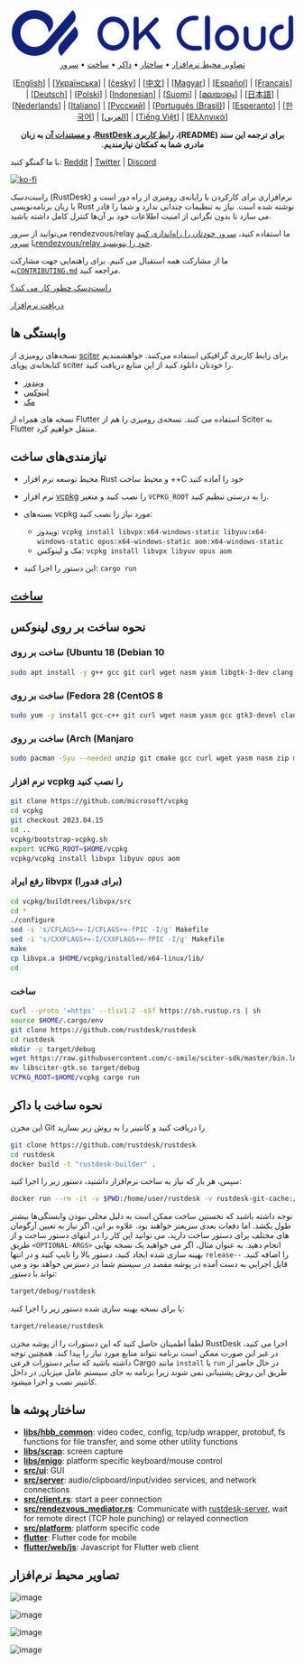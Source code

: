 <p dir="rtl" align="center">
  <img src="../../res/logo-header.svg" alt="RustDesk - Your remote desktop"><br>
  <a href="#تصاویر-محیط-نرم افزار">تصاویر محیط نرم‌افزار</a> •
  <a href="#ساختار-پوشه-ها">ساختار</a> •
  <a href="#نحوه-ساخت-با-داکر">داکر</a> •
  <a href="#ساخت">ساخت</a> •
  <a href="#سرورهای-عمومی-رایگان">سرور</a>
</p>
<p align="center" dir="auto">[<a href="../../README.md">English</a>] | [<a href="../ua/README.md">Українська</a>] | [<a href="../cs/README.md">česky</a>] | [<a href="../zh-Hans/README.md">中文</a>] | [<a href="../hu/README.md">Magyar</a>] | [<a href="../es/README.md">Español</a>] | [<a href="../fr/README.md">Français</a>] | [<a href="../de/README.md">Deutsch</a>] | [<a href="../pl/README.md">Polski</a>] | [<a href="../id/README.md">Indonesian</a>] | [<a href="../fi/README.md">Suomi</a>] | [<a href="../ml/README.md">മലയാളം</a>] | [<a href="../jp/README.md">日本語</a>] | [<a href="../nl/README.md">Nederlands</a>] | [<a href="../it/README.md">Italiano</a>] | [<a href="../ru/README.md">Русский</a>] | [<a href="../pt-BR/READMEBR.md">Português (Brasil)</a>] | [<a href="../eo/README.md">Esperanto</a>] | [<a href="../kr/README.md">한국어</a>] | [<a href="../ar/README.md">العربي</a>] | [<a href="../vn/README.md">Tiếng Việt</a>] | [<a href="../gr/README.md">Ελληνικά</a>]</p>
<p dir="rtl" align="center"><b>برای ترجمه این سند (README)، <a href="https://github.com/rustdesk/rustdesk/tree/master/src/lang" dir="rtl">رابط کاربری RustDesk</a>، <a href="https://github.com/rustdesk/doc.rustdesk.com" dir="rtl">و مستندات آن</a> به زبان مادری شما به کمکتان نیازمندیم. </b></p>

با ما گفتگو کنید:  [Reddit](https://www.reddit.com/r/rustdesk) | [Twitter](https://twitter.com/rustdesk) | [Discord](https://discord.gg/nDceKgxnkV) 


[![ko-fi](https://ko-fi.com/img/githubbutton_sm.svg)](https://ko-fi.com/I2I04VU09)

راست‌دسک (RustDesk) نرم‌افزاری برای کارکردن با رایانه‌ی رومیزی از راه دور است و با زبان برنامه‌نویسی Rust نوشته شده است. نیاز به تنظیمات چندانی ندارد و شما را قادر می سازد تا بدون نگرانی از امنیت اطلاعات خود بر آن‌ها کنترل کامل داشته باشید.

می‌توانید از سرور rendezvous/relay ما استفاده کنید، [سرور خودتان را راه‌اندازی کنید](https://rustdesk.com/server) یا
[ سرورrendezvous/relay  خود را بنویسید](https://github.com/rustdesk/rustdesk).

ما از مشارکت همه استقبال می کنیم. برای راهنمایی جهت مشارکت به[`CONTRIBUTING.md`](../en/CONTRIBUTING.md) مراجعه کنید.

[راست‌دسک چطور کار می کند؟](https://github.com/rustdesk/rustdesk/wiki/How-does-RustDesk-work%3F)

[دریافت نرم‌افزار](https://github.com/rustdesk/rustdesk/releases)

## وابستگی ها

نسخه‌های رومیزی از [sciter](https://sciter.com/) برای رابط کاربری گرافیکی استفاده می‌کنند. خواهشمندیم کتابخانه‌ی پویای sciter را خودتان دانلود کنید از این منابع دریافت کنید.

- [ویندوز](https://raw.githubusercontent.com/c-smile/sciter-sdk/master/bin.win/x64/sciter.dll)
- [لینوکس](https://raw.githubusercontent.com/c-smile/sciter-sdk/master/bin.lnx/x64/libsciter-gtk.so)
- [مک](https://raw.githubusercontent.com/c-smile/sciter-sdk/master/bin.osx/libsciter.dylib)

نسخه های همراه از Flutter استفاده می کنند. نسخه‌ی رومیزی را هم از Sciter به Flutter منتقل خواهیم کرد.

## نیازمندی‌های ساخت

- محیط توسعه نرم افزار Rust و محیط ساخت ++C خود را آماده کنید

- نرم افزار [vcpkg](https://github.com/microsoft/vcpkg) را نصب کنید و متغیر `VCPKG_ROOT` را به درستی تنظیم کنید.
- بسته‌های vcpkg مورد نیاز را نصب کنید:
  - ویندوز: `vcpkg install libvpx:x64-windows-static libyuv:x64-windows-static opus:x64-windows-static aom:x64-windows-static`
  - مک و لینوکس: `vcpkg install libvpx libyuv opus aom`
- این دستور را اجرا کنید: `cargo run`

## [ساخت](https://rustdesk.com/docs/en/dev/build/)

## نحوه ساخت بر روی لینوکس

### ساخت بر روی (Ubuntu 18 (Debian 10

```sh
sudo apt install -y g++ gcc git curl wget nasm yasm libgtk-3-dev clang libxcb-randr0-dev libxdo-dev libxfixes-dev libxcb-shape0-dev libxcb-xfixes0-dev libasound2-dev libpulse-dev cmake
```

### ساخت بر روی (Fedora 28 (CentOS 8

```sh
sudo yum -y install gcc-c++ git curl wget nasm yasm gcc gtk3-devel clang libxcb-devel libxdo-devel libXfixes-devel pulseaudio-libs-devel cmake alsa-lib-devel
```

### ساخت بر روی (Arch (Manjaro

```sh
sudo pacman -Syu --needed unzip git cmake gcc curl wget yasm nasm zip make pkg-config clang gtk3 xdotool libxcb libxfixes alsa-lib pipewire
```

### نرم افزار vcpkg را نصب کنید

```sh
git clone https://github.com/microsoft/vcpkg
cd vcpkg
git checkout 2023.04.15
cd ..
vcpkg/bootstrap-vcpkg.sh
export VCPKG_ROOT=$HOME/vcpkg
vcpkg/vcpkg install libvpx libyuv opus aom
```

### رفع ایراد libvpx (برای فدورا)

```sh
cd vcpkg/buildtrees/libvpx/src
cd *
./configure
sed -i 's/CFLAGS+=-I/CFLAGS+=-fPIC -I/g' Makefile
sed -i 's/CXXFLAGS+=-I/CXXFLAGS+=-fPIC -I/g' Makefile
make
cp libvpx.a $HOME/vcpkg/installed/x64-linux/lib/
cd
```

### ساخت

```sh
curl --proto '=https' --tlsv1.2 -sSf https://sh.rustup.rs | sh
source $HOME/.cargo/env
git clone https://github.com/rustdesk/rustdesk
cd rustdesk
mkdir -p target/debug
wget https://raw.githubusercontent.com/c-smile/sciter-sdk/master/bin.lnx/x64/libsciter-gtk.so
mv libsciter-gtk.so target/debug
VCPKG_ROOT=$HOME/vcpkg cargo run
```

## نحوه ساخت با داکر

این مخزن Git را دریافت کنید و کانتینر را به روش زیر بسازید

```sh
git clone https://github.com/rustdesk/rustdesk
cd rustdesk
docker build -t "rustdesk-builder" .
```

سپس، هر بار که نیاز به ساخت نرم‌افزار داشتید، دستور زیر را اجرا کنید:

```sh
docker run --rm -it -v $PWD:/home/user/rustdesk -v rustdesk-git-cache:/home/user/.cargo/git -v rustdesk-registry-cache:/home/user/.cargo/registry -e PUID="$(id -u)" -e PGID="$(id -g)" rustdesk-builder
```

توجه داشته باشید که نخستین ساخت ممکن است به دلیل محلی نبودن وابستگی‌ها بیشتر طول بکشد. اما دفعات بعدی سریعتر خواهند بود. علاوه بر این، اگر نیاز به تعیین آرگومان های مختلف برای دستور ساخت دارید، می توانید این کار را در انتهای دستور ساخت و از طریق `<OPTIONAL-ARGS>` انجام دهید. به عنوان مثال، اگر می خواهید یک نسخه نهایی بهینه سازی شده ایجاد کنید، دستور بالا را تایپ کنید و در انتها  `release--` را اضافه کنید. فایل اجرایی به دست آمده در پوشه مقصد در سیستم شما در دسترس خواهد بود و می تواند با دستور:

```sh
target/debug/rustdesk
```

یا برای نسخه بهینه سازی شده دستور زیر را اجرا کنید:

```sh
target/release/rustdesk
```

لطفاً اطمینان حاصل کنید که این دستورات را از پوشه مخزن RustDesk اجرا می کنید، در غیر این صورت ممکن است برنامه نتواند منابع مورد نیاز را پیدا کند. همچنین توجه داشته باشید که سایر دستورات فرعی Cargo مانند `install` یا `run` در حال حاضر از طریق این روش پشتیبانی نمی شوند زیرا برنامه به جای سیستم عامل میزبان, در داخل کانتینر نصب و اجرا میشود.

## ساختار پوشه ها 

- **[libs/hbb_common](https://github.com/rustdesk/rustdesk/tree/master/libs/hbb_common)**: video codec, config, tcp/udp wrapper, protobuf, fs functions for file transfer, and some other utility functions
- **[libs/scrap](https://github.com/rustdesk/rustdesk/tree/master/libs/scrap)**: screen capture
- **[libs/enigo](https://github.com/rustdesk/rustdesk/tree/master/libs/enigo)**: platform specific keyboard/mouse control
- **[src/ui](https://github.com/rustdesk/rustdesk/tree/master/src/ui)**: GUI
- **[src/server](https://github.com/rustdesk/rustdesk/tree/master/src/server)**: audio/clipboard/input/video services, and network connections
- **[src/client.rs](https://github.com/rustdesk/rustdesk/tree/master/src/client.rs)**: start a peer connection
- **[src/rendezvous_mediator.rs](https://github.com/rustdesk/rustdesk/tree/master/src/rendezvous_mediator.rs)**: Communicate with [rustdesk-server](https://github.com/rustdesk/rustdesk-server), wait for remote direct (TCP hole punching) or relayed connection
- **[src/platform](https://github.com/rustdesk/rustdesk/tree/master/src/platform)**: platform specific code
- **[flutter](https://github.com/rustdesk/rustdesk/tree/master/flutter)**: Flutter code for mobile
- **[flutter/web/js](https://github.com/rustdesk/rustdesk/tree/master/flutter/web/js)**: Javascript for Flutter web client

## تصاویر محیط نرم‌افزار

![image](https://user-images.githubusercontent.com/71636191/113112362-ae4deb80-923b-11eb-957d-ff88daad4f06.png)

![image](https://user-images.githubusercontent.com/71636191/113112619-f705a480-923b-11eb-911d-97e984ef52b6.png)

![image](https://user-images.githubusercontent.com/71636191/113112857-3fbd5d80-923c-11eb-9836-768325faf906.png)

![image](https://user-images.githubusercontent.com/71636191/135385039-38fdbd72-379a-422d-b97f-33df71fb1cec.png)
